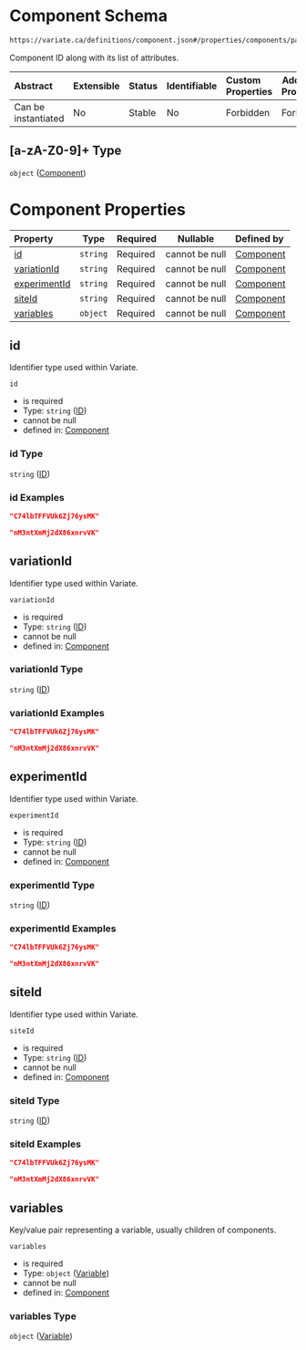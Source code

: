 # Component Schema

```txt
https://variate.ca/definitions/component.json#/properties/components/patternProperties/[a-zA-Z0-9]+
```

Component ID along with its list of attributes.


| Abstract            | Extensible | Status | Identifiable | Custom Properties | Additional Properties | Access Restrictions | Defined In                                                                                 |
| :------------------ | ---------- | ------ | ------------ | :---------------- | --------------------- | ------------------- | ------------------------------------------------------------------------------------------ |
| Can be instantiated | No         | Stable | No           | Forbidden         | Forbidden             | none                | [variation.schema.json\*](../out/definitions/variation.schema.json "open original schema") |

## \[a-zA-Z0-9]+ Type

`object` ([Component](variation-properties-component-list-patternproperties-component.md))

# Component Properties

| Property                      | Type     | Required | Nullable       | Defined by                                                                                                              |
| :---------------------------- | -------- | -------- | -------------- | :---------------------------------------------------------------------------------------------------------------------- |
| [id](#id)                     | `string` | Required | cannot be null | [Component](experiment-properties-id-1.md "https&#x3A;//variate.ca/definitions/id.json#/properties/id")                 |
| [variationId](#variationId)   | `string` | Required | cannot be null | [Component](experiment-properties-id-1.md "https&#x3A;//variate.ca/definitions/id.json#/properties/variationId")        |
| [experimentId](#experimentId) | `string` | Required | cannot be null | [Component](experiment-properties-id-1.md "https&#x3A;//variate.ca/definitions/id.json#/properties/experimentId")       |
| [siteId](#siteId)             | `string` | Required | cannot be null | [Component](experiment-properties-id-1.md "https&#x3A;//variate.ca/definitions/id.json#/properties/siteId")             |
| [variables](#variables)       | `object` | Required | cannot be null | [Component](component-properties-variable.md "https&#x3A;//variate.ca/definitions/variable.json#/properties/variables") |

## id

Identifier type used within Variate.


`id`

-   is required
-   Type: `string` ([ID](experiment-properties-id-1.md))
-   cannot be null
-   defined in: [Component](experiment-properties-id-1.md "https&#x3A;//variate.ca/definitions/id.json#/properties/id")

### id Type

`string` ([ID](experiment-properties-id-1.md))

### id Examples

```json
"C74lbTFFVUk6Zj76ysMK"
```

```json
"nM3ntXmMj2dX86xnrvVK"
```

## variationId

Identifier type used within Variate.


`variationId`

-   is required
-   Type: `string` ([ID](experiment-properties-id-1.md))
-   cannot be null
-   defined in: [Component](experiment-properties-id-1.md "https&#x3A;//variate.ca/definitions/id.json#/properties/variationId")

### variationId Type

`string` ([ID](experiment-properties-id-1.md))

### variationId Examples

```json
"C74lbTFFVUk6Zj76ysMK"
```

```json
"nM3ntXmMj2dX86xnrvVK"
```

## experimentId

Identifier type used within Variate.


`experimentId`

-   is required
-   Type: `string` ([ID](experiment-properties-id-1.md))
-   cannot be null
-   defined in: [Component](experiment-properties-id-1.md "https&#x3A;//variate.ca/definitions/id.json#/properties/experimentId")

### experimentId Type

`string` ([ID](experiment-properties-id-1.md))

### experimentId Examples

```json
"C74lbTFFVUk6Zj76ysMK"
```

```json
"nM3ntXmMj2dX86xnrvVK"
```

## siteId

Identifier type used within Variate.


`siteId`

-   is required
-   Type: `string` ([ID](experiment-properties-id-1.md))
-   cannot be null
-   defined in: [Component](experiment-properties-id-1.md "https&#x3A;//variate.ca/definitions/id.json#/properties/siteId")

### siteId Type

`string` ([ID](experiment-properties-id-1.md))

### siteId Examples

```json
"C74lbTFFVUk6Zj76ysMK"
```

```json
"nM3ntXmMj2dX86xnrvVK"
```

## variables

Key/value pair representing a variable, usually children of components.


`variables`

-   is required
-   Type: `object` ([Variable](component-properties-variable.md))
-   cannot be null
-   defined in: [Component](component-properties-variable.md "https&#x3A;//variate.ca/definitions/variable.json#/properties/variables")

### variables Type

`object` ([Variable](component-properties-variable.md))
